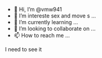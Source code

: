 - 👋 Hi, I’m @vmw941
- 👀 I’m intereste sex and move s ...
- 🌱 I’m currently learning ...
- 💞️ I’m looking to collaborate on ...
- 📫 How to reach me ...

<!---
vmw941/vmw941 is a ✨ specializations ✨ repository because its `README.md` (this file) appears on your GitHub profile.
You can click the Preview link to take a look at your changes.
--->I need to see it 
